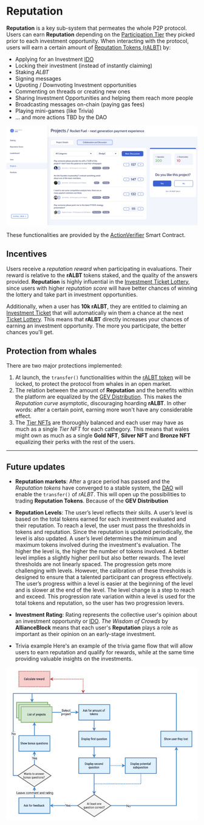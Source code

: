 
# Reputation

**Reputation** is a key sub-system that permeates the whole P2P protocol. Users can earn **Reputation** depending on the [Participation Tier](Glossary.md#participation-tier) they picked prior to each investment opportunity. When interacting with the protocol, users will earn a certain amount of [Reputation Tokens (rALBT)](Reputation.md) by:

* Applying for an Investment [IDO](Glossary.md#ido)
* Locking their investment (instead of instantly claiming)
* Staking *ALBT*
* Signing messages
* Upvoting / Downvoting Investment opportunities
* Commenting on threads or creating new ones
* Sharing Investment Opportunities and helping them reach more people
* Broadcasting messages on-chain (paying gas fees)
* Playing mini-games (like Trivia)
* ... and more actions TBD by the DAO

![Investment Interactions](img/forum.png)

These functionalities are provided by the [ActionVerifier](Glossary.md#actions) Smart Contract.

## Incentives
Users receive a *reputation reward* when participating in evaluations. Their reward is relative to the **rALBT** tokens staked, and the quality of the answers provided. **Reputation** is highly influential in the [Investment Ticket Lottery](Glossary.md#investment-ticket-lottery), since users with higher *reputation score* will have better chances of winning the lottery and take part in investment opportunities.

Additionally, when a user has **10k rALBT**, they are entitled to claiming an [Investment Ticket](Glossary.md#investment-ticket-lottery) that will automatically win them a chance at the next [Ticket Lottery](Glossary.md#investment-ticket-lottery). This means that **rALBT** directly increases your chances of earning an investment opportunity. The more you participate, the better chances you'll get.


## Protection from whales
There are two major protections implemented:
1) At launch, the `transfer()` functionalities within the [rALBT token](Glossary.md#reputation-ralbt) will be locked, to protect the protocol from whales in an open market.
2) The relation between the amount of **Reputation** and the benefits within the platform are equalized by the [GEV Distribution](https://en.wikipedia.org/wiki/Generalized_extreme_value_distribution). This makes the *Reputation curve* asymptotic, discouraging hoarding **rALBT**. In other words: after a certain point, earning more won't have any considerable effect.
3) The [Tier NFTs](Glossary.md#tier-nft) are thoroughly balanced and each user may have as much as a single *Tier NFT* for each cathegory. This means that wales might own as much as a single **Gold NFT**, **Silver NFT** and **Bronze NFT** equalizing their perks with the rest of the users.

---

## Future updates
* **Reputation markets**: After a grace period has passed and the *Reputation tokens* have converged to a stable system, the [DAO](DAO.md) will enable the `transfer()` of *rALBT*. This will open up the possibilities to trading **Reputation Tokens**. Because of the **GEV Distribution**

* **Reputation Levels**: The user’s level reflects their skills. A user’s level is based on the total tokens earned for each investment evaluated and their reputation. To reach a level, the user must pass the thresholds in tokens and reputation. Since the reputation is updated periodically, the level is also updated. A user’s level determines the minimum and maximum tokens involved during the investment's evaluation. The higher the level is, the higher the number of tokens involved. A better level implies a slightly higher peril but also better rewards. The level thresholds are not linearly spaced. The progression gets more challenging with levels. However, the calibration of these thresholds is designed to ensure that a talented participant can progress effectively.
The user’s progress within a level is easier at the beginning of the level and is slower at the end of the level. The level change is a step to reach and exceed. This progression rate variation within a level is used for the total tokens and reputation, so the user has two progression levers.

* **Investment Rating**: Rating represents the collective user's opinion about an investment opportunity or [IDO](Glossary.md#ido). *The Wisdom of Crowds* by **AllianceBlock** means that each user's **Reputation** plays a role as important as their opinion on an early-stage investment.

* Trivia example
Here's an example of the trivia game flow that will allow users to earn reputation and qualify for rewards, while at the same time providing valuable insights on the investments.

![Trivia](img/trivia.png)